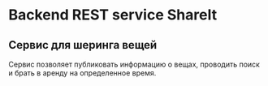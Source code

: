 # Backend REST service ShareIt
## Cервис для шеринга вещей

Сервис позволяет публиковать информацию о вещах, проводить поиск и брать в аренду на определенное время. 
